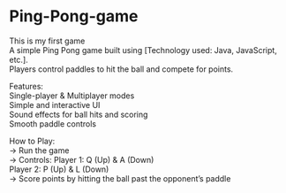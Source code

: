# Ping-Pong-game
This is my first game
<br>
A simple Ping Pong game built using [Technology used: Java, JavaScript, etc.]. 
<br>
Players control paddles to hit the ball and compete for points.

Features:
<br>
Single-player & Multiplayer modes
<br>
Simple and interactive UI
<br>
Sound effects for ball hits and scoring
<br>
Smooth paddle controls

How to Play:
<br>
-> Run the game
<br>
-> Controls:
     Player 1: Q (Up) & A (Down)
     <br>
     Player 2: P (Up) & L (Down)
<br>
-> Score points by hitting the ball past the opponent’s paddle
